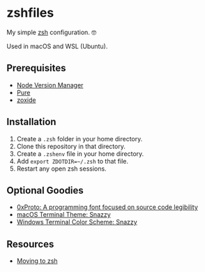 # zshfiles

My simple [zsh](http://www.zsh.org/) configuration. 🤓

Used in macOS and WSL (Ubuntu).

## Prerequisites

- [Node Version Manager](https://github.com/nvm-sh/nvm)
- [Pure](https://github.com/sindresorhus/pure)
- [zoxide](https://github.com/ajeetdsouza/zoxide)

## Installation

1. Create a `.zsh` folder in your home directory.
1. Clone this repository in that directory.
1. Create a `.zshenv` file in your home directory.
1. Add `export ZDOTDIR=~/.zsh` to that file.
1. Restart any open zsh sessions.

## Optional Goodies

- [0xProto: A programming font focused on source code legibility](https://github.com/0xType/0xProto)
- [macOS Terminal Theme: Snazzy](https://github.com/lysyi3m/macos-terminal-themes?tab=readme-ov-file#snazzy-download)
- [Windows Terminal Color Scheme: Snazzy](https://github.com/Richienb/windows-terminal-snazzy)

## Resources

- [Moving to zsh](https://scriptingosx.com/2019/06/moving-to-zsh/)
